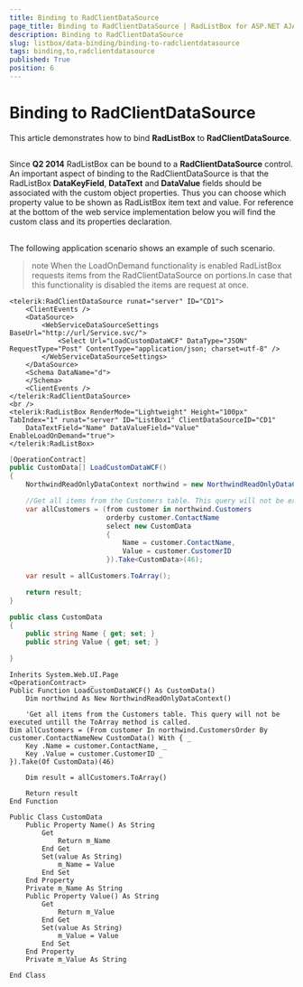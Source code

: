```yaml
---
title: Binding to RadClientDataSource
page_title: Binding to RadClientDataSource | RadListBox for ASP.NET AJAX Documentation
description: Binding to RadClientDataSource
slug: listbox/data-binding/binding-to-radclientdatasource
tags: binding,to,radclientdatasource
published: True
position: 6
---
```


# Binding to RadClientDataSource

This article demonstrates how to bind **RadListBox** to **RadClientDataSource**.

## 

Since **Q2 2014** RadListBox can be bound to a **RadClientDataSource** control. An important aspect of binding to the RadClientDataSource is that the RadListBox **DataKeyField**, **DataText** and **DataValue** fields should be associated with the custom object properties. Thus you can choose which property value to be shown as RadListBox item text and value. For reference at the bottom of the web service implementation below you will find the custom class and its properties declaration.

## 

The following application scenario shows an example of such scenario.

>note When the LoadOnDemand functionality is enabled RadListBox requests items from the RadClientDataSource on portions.In case that this functionality is disabled the items are request at once.
>

````ASPNET
<telerik:RadClientDataSource runat="server" ID="CD1">
	<ClientEvents />
	<DataSource>
		<WebServiceDataSourceSettings BaseUrl="http://url/Service.svc/">
			<Select Url="LoadCustomDataWCF" DataType="JSON" RequestType="Post" ContentType="application/json; charset=utf-8" />
		</WebServiceDataSourceSettings>
	</DataSource>
	<Schema DataName="d">
	</Schema>
	<ClientEvents />
</telerik:RadClientDataSource>
<br />
<telerik:RadListBox RenderMode="Lightweight" Height="100px" TabIndex="1" runat="server" ID="ListBox1" ClientDataSourceID="CD1"
	DataTextField="Name" DataValueField="Value" EnableLoadOnDemand="true">
</telerik:RadListBox>
````


````C#
[OperationContract]
public CustomData[] LoadCustomDataWCF()
{
	NorthwindReadOnlyDataContext northwind = new NorthwindReadOnlyDataContext();

	//Get all items from the Customers table. This query will not be executed untill the ToArray method is called.
	var allCustomers = (from customer in northwind.Customers
						orderby customer.ContactName
						select new CustomData
						{
							Name = customer.ContactName,
							Value = customer.CustomerID
						}).Take<CustomData>(46);

	var result = allCustomers.ToArray();

	return result;
}

public class CustomData
{
	public string Name { get; set; }
	public string Value { get; set; }

}
````
````VB.NET
Inherits System.Web.UI.Page
<OperationContract> _
Public Function LoadCustomDataWCF() As CustomData()
	Dim northwind As New NorthwindReadOnlyDataContext()

	'Get all items from the Customers table. This query will not be executed untill the ToArray method is called.
Dim allCustomers = (From customer In northwind.CustomersOrder By customer.ContactNameNew CustomData() With { _
	Key .Name = customer.ContactName, _
	Key .Value = customer.CustomerID _
}).Take(Of CustomData)(46)

	Dim result = allCustomers.ToArray()

	Return result
End Function

Public Class CustomData
	Public Property Name() As String
		Get
			Return m_Name
		End Get
		Set(value As String)
			m_Name = Value
		End Set
	End Property
	Private m_Name As String
	Public Property Value() As String
		Get
			Return m_Value
		End Get
		Set(value As String)
			m_Value = Value
		End Set
	End Property
	Private m_Value As String

End Class
````


